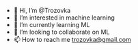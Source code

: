 - 👋 Hi, I’m @Trozovka
- 👀 I’m interested in machine learning
- 🌱 I’m currently learning ML
- 💞️ I’m looking to collaborate on ML
- 📫 How to reach me trozovka@gmail.com

<!---
Trozovka/Trozovka is a ✨ special ✨ repository because its `README.md` (this file) appears on your GitHub profile.
You can click the Preview link to take a look at your changes.
--->
